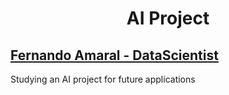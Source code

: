<h1 align='center'> AI Project </h1>

<h2>
  <a href="https://datascientist.com.br/cursos-gratuitos-material-para-download/"> Fernando Amaral - DataScientist 
  </a>
</h2>

<p> Studying an AI project for future applications </p>
